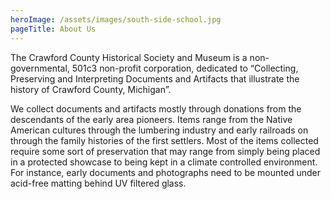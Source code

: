 ```yaml
---
heroImage: /assets/images/south-side-school.jpg
pageTitle: About Us
---
```

The Crawford County Historical Society and Museum is a non-governmental, 501c3 non-profit corporation, dedicated to “Collecting, Preserving and Interpreting Documents and Artifacts that illustrate the history of Crawford County, Michigan”.

We collect documents and artifacts mostly through donations from the descendants of the early area pioneers. Items range from the Native American cultures through the lumbering industry and early railroads on through the family histories of the first settlers. Most of the items collected require some sort of preservation that may range from simply being placed in a protected showcase to being kept in a climate controlled environment. For instance, early documents and photographs need to be mounted under acid-free matting behind UV filtered glass.
